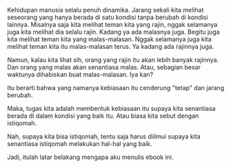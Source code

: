 Kehidupan manusia selalu penuh dinamika. Jarang sekali kita melihat seseorang yang hanya berada di satu kondisi tanpa berubah di kondisi lainnya. Misalnya saja kita melihat teman kita yang rajin, nggak selamanya juga kita melihat dia selalu rajin. Kadang ya ada malasnya juga. Begitu juga kita melihat teman kita yang malas-malasan. Nggak selamanya juga kita melihat teman kita itu malas-malasan terus. Ya kadang ada rajinnya juga.

Namun, kalau kita lihat sih, orang yang rajin itu akan lebih banyak rajinnya. Dan orang yang malas akan senantiasa malas. Atau, sebagian besar waktunya dihabiskan buat malas-malasan. Iya kan?

Itu berarti bahwa yang namanya kebiasaan itu cenderung "tetap" dan jarang berubah.

Maka, tugas kita adalah membentuk kebiasaan itu supaya kita senantiasa berada di dalam kondisi yang baik itu. Atau biasa kita sebut dengan istiqomah.

Nah, supaya kita bisa istiqomah, tentu saja harus diilmui supaya kita senantiasa istiqomah melakukan hal-hal yang baik.

Jadi, itulah latar belakang mengapa aku menulis ebook ini.